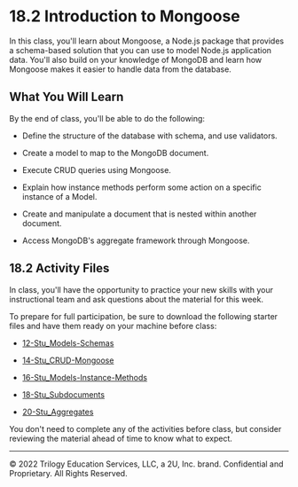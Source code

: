 # 18.2 Introduction to Mongoose
In this class, you'll learn about Mongoose, a Node.js package that provides a schema-based solution that you can use to model Node.js application data. You'll also build on your knowledge of MongoDB and learn how Mongoose makes it easier to handle data from the database.

## What You Will Learn
By the end of class, you'll be able to do the following:

* Define the structure of the database with schema, and use validators.

* Create a model to map to the MongoDB document.

* Execute CRUD queries using Mongoose.

* Explain how instance methods perform some action on a specific instance of a Model.

* Create and manipulate a document that is nested within another document.

* Access MongoDB's aggregate framework through Mongoose.

## 18.2 Activity Files
In class, you'll have the opportunity to practice your new skills with your instructional team and ask questions about the material for this week.

To prepare for full participation, be sure to download the following starter files and have them ready on your machine before class:

* [12-Stu_Models-Schemas](https://static.fullstack-bootcamp.com/lesson-files/18-NoSQL/12-Stu_Models-Schemas.zip)

* [14-Stu_CRUD-Mongoose](https://static.fullstack-bootcamp.com/lesson-files/18-NoSQL/14-Stu_CRUD-Mongoose.zip)

* [16-Stu_Models-Instance-Methods](https://static.fullstack-bootcamp.com/lesson-files/18-NoSQL/16-Stu_Models-Instance-Methods.zip)

* [18-Stu_Subdocuments](https://static.fullstack-bootcamp.com/lesson-files/18-NoSQL/18-Stu_Subdocuments.zip)

* [20-Stu_Aggregates](https://static.fullstack-bootcamp.com/lesson-files/18-NoSQL/20-Stu_Aggregates.zip)

You don't need to complete any of the activities before class, but consider reviewing the material ahead of time to know what to expect.

---
© 2022 Trilogy Education Services, LLC, a 2U, Inc. brand. Confidential and Proprietary. All Rights Reserved.